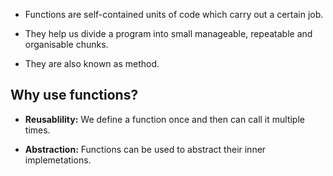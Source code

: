 * Functions are self-contained units of code which carry out a certain job. 

* They help us divide a program into small manageable, repeatable and organisable chunks. 

* They are also known as method.

## Why use functions? ##

* <b>Reusablility:</b> We define a function once and then can call it multiple times. 

* <b>Abstraction:</b> Functions can be used to abstract their inner implemetations. 
